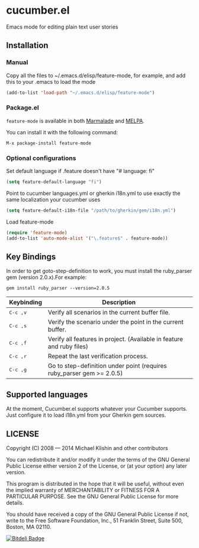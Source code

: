 # cucumber.el

Emacs mode for editing plain text user stories

## Installation

### Manual

Copy all the files to ~/.emacs.d/elisp/feature-mode, for example,
and add this to your .emacs to load the mode

```lisp
(add-to-list 'load-path "~/.emacs.d/elisp/feature-mode")
```

### Package.el

`feature-mode` is available in both [Marmalade](http://marmalade-repo.org)
and [MELPA](http://melpa.milkbox.net).

You can install it with the following command:

```
M-x package-install feature-mode
```


### Optional configurations

Set default language if .feature doesn't have "# language: fi"
```lisp
(setq feature-default-language "fi")
```

Point to cucumber languages.yml or gherkin i18n.yml to use
exactly the same localization your cucumber uses
```lisp
(setq feature-default-i18n-file "/path/to/gherkin/gem/i18n.yml")
```

Load feature-mode
```lisp
(require 'feature-mode)
(add-to-list 'auto-mode-alist '("\.feature$" . feature-mode))
```

## Key Bindings

In order to get goto-step-definition to work, you must install the ruby_parser gem (version 2.0.x).For example:

```
gem install ruby_parser --version=2.0.5
```

Keybinding          | Description
--------------------|------------------------------------------------------------
<kbd>C-c ,v</kbd>   | Verify all scenarios in the current buffer file.
<kbd>C-c ,s</kbd>   | Verify the scenario under the point in the current buffer.
<kbd>C-c ,f</kbd>   | Verify all features in project. (Available in feature and ruby files)
<kbd>C-c ,r</kbd>   | Repeat the last verification process.
<kbd>C-c ,g</kbd>   | Go to step-definition under point (requires ruby_parser gem >= 2.0.5)


## Supported languages

At the moment, Cucumber.el supports whatever your Cucumber supports.
Just configure it to load i18n.yml from your Gherkin gem sources.

## LICENSE

Copyright (C) 2008 — 2014 Michael Klishin and other contributors

You can redistribute it and/or modify it under the terms of the GNU
General Public License either version 2 of the License, or (at your
option) any later version.

This program is distributed in the hope that it will be useful,
without even the implied warranty of MERCHANTABILITY or FITNESS FOR A
PARTICULAR PURPOSE. See the GNU General Public License for more
details.

You should have received a copy of the GNU General Public License if
not, write to the Free Software Foundation, Inc., 51 Franklin Street,
Suite 500, Boston, MA 02110.


[![Bitdeli Badge](https://d2weczhvl823v0.cloudfront.net/michaelklishin/cucumber.el/trend.png)](https://bitdeli.com/free "Bitdeli Badge")


